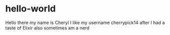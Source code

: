 # hello-world
Hello there my name is Cheryl
I like my username cherrypick14 after I had a taste of Elixir
also sometimes am a nerd
